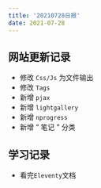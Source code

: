```yaml
---
title: '20210728日报'
date: 2021-07-28
---
```


## 网站更新记录

 - 修改 `Css/Js` 为文件输出
 - 修改 `Tags`
 - 新增 `pjax`
 - 新增 `lightgallery`
 - 新增 `nprogress`
 - 新增 “ 笔记 ” 分类

## 学习记录

 - 看完`Eleventy`文档
